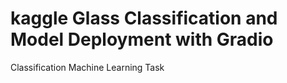 # kaggle Glass Classification and Model Deployment with Gradio
 Classification Machine Learning Task 
